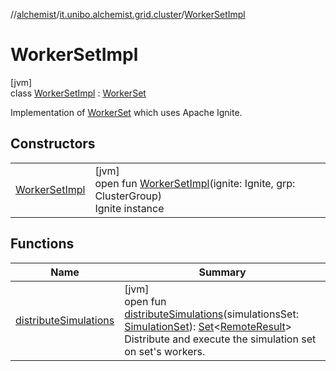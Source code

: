 //[alchemist](../../../index.md)/[it.unibo.alchemist.grid.cluster](../index.md)/[WorkerSetImpl](index.md)

# WorkerSetImpl

[jvm]\
class [WorkerSetImpl](index.md) : [WorkerSet](../-worker-set/index.md)

Implementation of [WorkerSet](../-worker-set/index.md) which uses Apache Ignite.

## Constructors

| | |
|---|---|
| [WorkerSetImpl](-worker-set-impl.md) | [jvm]<br>open fun [WorkerSetImpl](-worker-set-impl.md)(ignite: Ignite, grp: ClusterGroup)<br>Ignite instance |

## Functions

| Name | Summary |
|---|---|
| [distributeSimulations](distribute-simulations.md) | [jvm]<br>open fun [distributeSimulations](distribute-simulations.md)(simulationsSet: [SimulationSet](../../it.unibo.alchemist.grid.simulation/-simulation-set/index.md)): [Set](https://docs.oracle.com/javase/8/docs/api/java/util/Set.html)<[RemoteResult](../../it.unibo.alchemist.grid.simulation/-remote-result/index.md)><br>Distribute and execute the simulation set on set's workers. |
